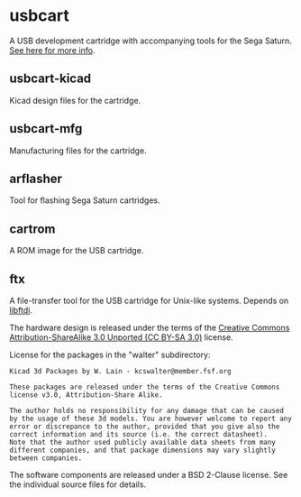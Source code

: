 usbcart
=======
A USB development cartridge with accompanying tools for the Sega Saturn. [See here for more info](http://www.iki.fi/anders.montonen/sega/usbcart.html).

usbcart-kicad
-------------
Kicad design files for the cartridge.

usbcart-mfg
-----------
Manufacturing files for the cartridge.

arflasher
---------
Tool for flashing Sega Saturn cartridges.

cartrom
-------
A ROM image for the USB cartridge.

ftx
---
A file-transfer tool for the USB cartridge for Unix-like systems. Depends on [libftdi](http://www.intra2net.com/en/developer/libftdi/ "libftdi").

The hardware design is released under the terms of the [Creative Commons Attribution-ShareAlike 3.0 Unported (CC BY-SA 3.0)](http://creativecommons.org/licenses/by-sa/3.0/) license.

License for the packages in the "walter" subdirectory:

    Kicad 3d Packages by W. Lain - kcswalter@member.fsf.org

    These packages are released under the terms of the Creative Commons license v3.0, Attribution-Share Alike.

    The author holds no responsibility for any damage that can be caused by the usage of these 3d models. You are however welcome to report any error or discrepance to the author, provided that you give also the correct information and its source (i.e. the correct datasheet).
    Note that the author used publicly available data sheets from many different companies, and that package dimensions may vary slightly between companies.

The software components are released under a BSD 2-Clause license. See the individual source files for details.
